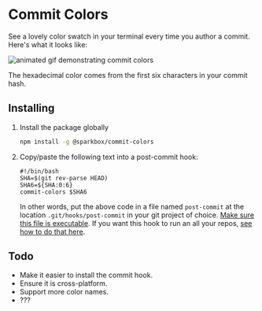 # Commit Colors

See a lovely color swatch in your terminal every time you author a commit. Here's what it looks like:

![animated gif demonstrating commit colors](https://raw.githubusercontent.com/sparkbox/commit-colors/master/demo.gif)

The hexadecimal color comes from the first six characters in your commit hash.

## Installing

1. Install the package globally

    ```bash
    npm install -g @sparkbox/commit-colors
    ```

2. Copy/paste the following text into a post-commit hook:

    ```
    #!/bin/bash
    SHA=$(git rev-parse HEAD)
    SHA6=${SHA:0:6}
    commit-colors $SHA6
    ```

    In other words, put the above code in a file named `post-commit` at the location `.git/hooks/post-commit` in your git project of choice. [Make sure this file is executable](https://stackoverflow.com/a/14208849/1154642). If you want this hook to run an all your repos, [see how to do that here](https://stackoverflow.com/q/2293498/1154642).



## Todo

- Make it easier to install the commit hook.
- Ensure it is cross-platform.
- Support more color names.
- ???

